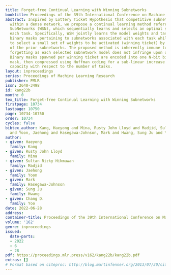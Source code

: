 ```yaml
---
title: Forget-free Continual Learning with Winning Subnetworks
booktitle: Proceedings of the 39th International Conference on Machine Learning
abstract: Inspired by Lottery Ticket Hypothesis that competitive subnetworks exist
  within a dense network, we propose a continual learning method referred to as Winning
  SubNetworks (WSN), which sequentially learns and selects an optimal subnetwork for
  each task. Specifically, WSN jointly learns the model weights and task-adaptive
  binary masks pertaining to subnetworks associated with each task whilst attempting
  to select a small set of weights to be activated (winning ticket) by reusing weights
  of the prior subnetworks. The proposed method is inherently immune to catastrophic
  forgetting as each selected subnetwork model does not infringe upon other subnetworks.
  Binary masks spawned per winning ticket are encoded into one N-bit binary digit
  mask, then compressed using Huffman coding for a sub-linear increase in network
  capacity with respect to the number of tasks.
layout: inproceedings
series: Proceedings of Machine Learning Research
publisher: PMLR
issn: 2640-3498
id: kang22b
month: 0
tex_title: Forget-free Continual Learning with Winning Subnetworks
firstpage: 10734
lastpage: 10750
page: 10734-10750
order: 10734
cycles: false
bibtex_author: Kang, Haeyong and Mina, Rusty John Lloyd and Madjid, Sultan Rizky Hikmawan
  and Yoon, Jaehong and Hasegawa-Johnson, Mark and Hwang, Sung Ju and Yoo, Chang D.
author:
- given: Haeyong
  family: Kang
- given: Rusty John Lloyd
  family: Mina
- given: Sultan Rizky Hikmawan
  family: Madjid
- given: Jaehong
  family: Yoon
- given: Mark
  family: Hasegawa-Johnson
- given: Sung Ju
  family: Hwang
- given: Chang D.
  family: Yoo
date: 2022-06-28
address:
container-title: Proceedings of the 39th International Conference on Machine Learning
volume: '162'
genre: inproceedings
issued:
  date-parts:
  - 2022
  - 6
  - 28
pdf: https://proceedings.mlr.press/v162/kang22b/kang22b.pdf
extras: []
# Format based on citeproc: http://blog.martinfenner.org/2013/07/30/citeproc-yaml-for-bibliographies/
---
```

